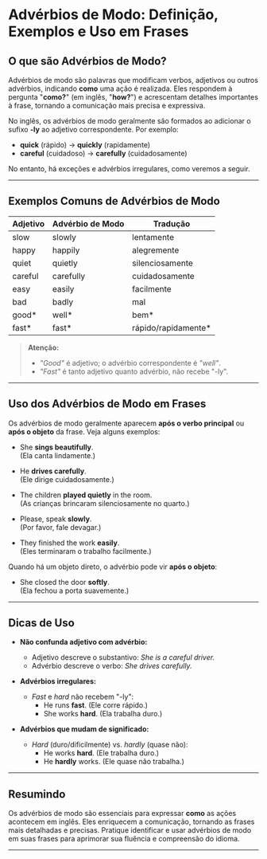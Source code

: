 
# Advérbios de Modo: Definição, Exemplos e Uso em Frases

## O que são Advérbios de Modo?

Advérbios de modo são palavras que modificam verbos, adjetivos ou outros advérbios, indicando **como** uma ação é realizada. Eles respondem à pergunta "**como?**" (em inglês, "**how?**") e acrescentam detalhes importantes à frase, tornando a comunicação mais precisa e expressiva.

No inglês, os advérbios de modo geralmente são formados ao adicionar o sufixo **-ly** ao adjetivo correspondente. Por exemplo:  
- **quick** (rápido) → **quickly** (rapidamente)  
- **careful** (cuidadoso) → **carefully** (cuidadosamente)

No entanto, há exceções e advérbios irregulares, como veremos a seguir.

---

## Exemplos Comuns de Advérbios de Modo

| Adjetivo   | Advérbio de Modo | Tradução         |
|------------|------------------|------------------|
| slow       | slowly           | lentamente       |
| happy      | happily          | alegremente      |
| quiet      | quietly          | silenciosamente  |
| careful    | carefully        | cuidadosamente   |
| easy       | easily           | facilmente       |
| bad        | badly            | mal              |
| good*      | well*            | bem*             |
| fast*      | fast*            | rápido/rapidamente* |

> **Atenção:**  
> - *"Good"* é adjetivo; o advérbio correspondente é *"well"*.  
> - *"Fast"* é tanto adjetivo quanto advérbio, não recebe "-ly".

---

## Uso dos Advérbios de Modo em Frases

Os advérbios de modo geralmente aparecem **após o verbo principal** ou **após o objeto** da frase. Veja alguns exemplos:

- She **sings beautifully**.  
  (Ela canta lindamente.)

- He **drives carefully**.  
  (Ele dirige cuidadosamente.)

- The children **played quietly** in the room.  
  (As crianças brincaram silenciosamente no quarto.)

- Please, speak **slowly**.  
  (Por favor, fale devagar.)

- They finished the work **easily**.  
  (Eles terminaram o trabalho facilmente.)

Quando há um objeto direto, o advérbio pode vir **após o objeto**:

- She closed the door **softly**.  
  (Ela fechou a porta suavemente.)

---

## Dicas de Uso

- **Não confunda adjetivo com advérbio:**  
  - Adjetivo descreve o substantivo: *She is a careful driver.*  
  - Advérbio descreve o verbo: *She drives carefully.*

- **Advérbios irregulares:**  
  - *Fast* e *hard* não recebem "-ly":  
    - He runs **fast**. (Ele corre rápido.)  
    - She works **hard**. (Ela trabalha duro.)

- **Advérbios que mudam de significado:**  
  - *Hard* (duro/dificilmente) vs. *hardly* (quase não):  
    - He works **hard**. (Ele trabalha duro.)  
    - He **hardly** works. (Ele quase não trabalha.)

---

## Resumindo

Os advérbios de modo são essenciais para expressar **como** as ações acontecem em inglês. Eles enriquecem a comunicação, tornando as frases mais detalhadas e precisas. Pratique identificar e usar advérbios de modo em suas frases para aprimorar sua fluência e compreensão do idioma.

---
```